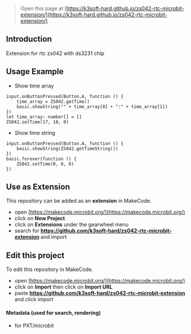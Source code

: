 
> Open this page at [https://k3soft-hard.github.io/zs042-rtc-microbit-extension/](https://k3soft-hard.github.io/zs042-rtc-microbit-extension/)

## Introduction

Extension for rtc zs042 with ds3231 chip

## Usage Example

* Show time array
```blocks
input.onButtonPressed(Button.A, function () {
    time_array = ZS042.getTime()
    basic.showString("" + time_array[0] + ":" + time_array[1])
})
let time_array: number[] = []
ZS042.setTime(17, 10, 0)
```

* Show time string
```blocks
input.onButtonPressed(Button.A, function () {
    basic.showString(ZS042.getTimeString())
})
basic.forever(function () {
    ZS042.setTime(0, 0, 0)
})
```

## Use as Extension

This repository can be added as an **extension** in MakeCode.

* open [https://makecode.microbit.org/](https://makecode.microbit.org/)
* click on **New Project**
* click on **Extensions** under the gearwheel menu
* search for **https://github.com/k3soft-hard/zs042-rtc-microbit-extension** and import

## Edit this project

To edit this repository in MakeCode.

* open [https://makecode.microbit.org/](https://makecode.microbit.org/)
* click on **Import** then click on **Import URL**
* paste **https://github.com/k3soft-hard/zs042-rtc-microbit-extension** and click import

#### Metadata (used for search, rendering)

* for PXT/microbit
<script src="https://makecode.com/gh-pages-embed.js"></script><script>makeCodeRender("{{ site.makecode.home_url }}", "{{ site.github.owner_name }}/{{ site.github.repository_name }}");</script>
